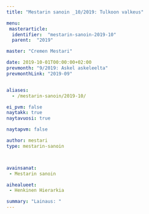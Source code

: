 ```yaml
---
title: "Mestarin sanoin _10/2019: Tulkoon valkeus"

menu:
 masterarticle:
  identifier:  "mestarin-sanoin-2019-10"
  parent:  "2019"

master: "Cremen Mestari"

date: 2019-10-01T00:00:00+02:00
prevmonth: "9/2019: Askel askeleelta"
prevmonthLink: "2019-09"


aliases:
  - /mestarin-sanoin/2019-10/

ei_pvm: false
naytakk: true
naytavuosi: true

naytapvm: false

author: mestari
type: mestarin-sanoin



avainsanat:
 - Mestarin sanoin

aihealueet:
 - Henkinen Hierarkia

summary: "Lainaus: "
---
```

<p></p>